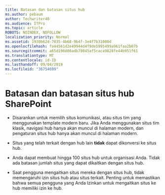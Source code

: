 ```yaml
---
title: Batasan dan batasan situs hub
ms.author: pebaum
author: Techwriter40
ms.audience: ITPro
ms.topic: article
ROBOTS: NOINDEX, NOFOLLOW
localization_priority: Normal
ms.assetid: 1930b62d-7035-4b68-9b4f-3e4f7b31000d
ms.openlocfilehash: fa44561d2e49944d4f9de5995499a961faa2b07b
ms.sourcegitcommit: a65d196d00adb70045af5caca9828fe44b951f61
ms.translationtype: MT
ms.contentlocale: id-ID
ms.lasthandoff: 09/04/2019
ms.locfileid: "36754699"
---
```

# <a name="sharepoint-hub-site-limits-and-restrictions"></a>Batasan dan batasan situs hub SharePoint

- Disarankan untuk memilih situs komunikasi, atau situs tim yang menggunakan template modern baru. Jika Anda menggunakan situs tim klasik, navigasi hub hanya akan muncul di halaman modern, dan pengaturan situs hub hanya akan muncul di halaman modern.

- Situs yang telah terkait dengan hub lain **tidak** dapat dikonversi ke situs hub.

- Anda dapat membuat hingga 100 situs hub untuk organisasi Anda. Tidak ada batasan jumlah situs yang dapat dikaitkan dengan situs hub.

- Saat pengguna mengaitkan situs mereka dengan situs hub, tidak memengaruhi izin situs hub atau situs terkait. Penting untuk memastikan bahwa semua pengguna yang Anda Izinkan untuk mengaitkan situs ke hub memiliki izin ke hub.

